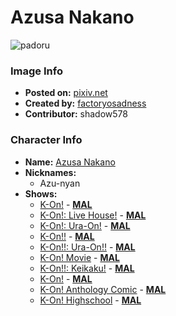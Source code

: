 # Azusa Nakano

![padoru](https://raw.githubusercontent.com/shadow578/Padoru-Padoru/master/Padoru/k-on-azusa.png "Azusa Nakano")

### Image Info
* **Posted on:**     [pixiv.net](https://www.pixiv.net/en/artworks/72134578)
* **Created by:**    [factoryosadness](https://github.com/shadow578/Padoru-Padoru/blob/master/table-of-contents/creators/factoryosadness.md)
* **Contributor:**   shadow578

### Character Info
* **Name:**   [Azusa Nakano](https://myanimelist.net/character/21173)
* **Nicknames:**
  * Azu-nyan
* **Shows:**
  * [K-On!](https://github.com/shadow578/Padoru-Padoru/blob/master/table-of-contents/shows/KOn.md) - [__MAL__](https://myanimelist.net/anime/5680/K-On)
  * [K-On!: Live House!](https://github.com/shadow578/Padoru-Padoru/blob/master/table-of-contents/shows/KOnLiveHouse.md) - [__MAL__](https://myanimelist.net/anime/6862/K-On__Live_House)
  * [K-On!: Ura-On!](https://github.com/shadow578/Padoru-Padoru/blob/master/table-of-contents/shows/KOnUraOn.md) - [__MAL__](https://myanimelist.net/anime/7017/K-On__Ura-On)
  * [K-On!!](https://github.com/shadow578/Padoru-Padoru/blob/master/table-of-contents/shows/KOn.md) - [__MAL__](https://myanimelist.net/anime/7791/K-On)
  * [K-On!!: Ura-On!!](https://github.com/shadow578/Padoru-Padoru/blob/master/table-of-contents/shows/KOnUraOn.md) - [__MAL__](https://myanimelist.net/anime/9203/K-On__Ura-On)
  * [K-On! Movie](https://github.com/shadow578/Padoru-Padoru/blob/master/table-of-contents/shows/KOnMovie.md) - [__MAL__](https://myanimelist.net/anime/9617/K-On_Movie)
  * [K-On!!: Keikaku!](https://github.com/shadow578/Padoru-Padoru/blob/master/table-of-contents/shows/KOnKeikaku.md) - [__MAL__](https://myanimelist.net/anime/9734/K-On__Keikaku)
  * [K-On!](https://github.com/shadow578/Padoru-Padoru/blob/master/table-of-contents/shows/KOn.md) - [__MAL__](https://myanimelist.net/manga/13001/K-On)
  * [K-On! Anthology Comic](https://github.com/shadow578/Padoru-Padoru/blob/master/table-of-contents/shows/KOnAnthologyComic.md) - [__MAL__](https://myanimelist.net/manga/19551/K-On_Anthology_Comic)
  * [K-On! Highschool](https://github.com/shadow578/Padoru-Padoru/blob/master/table-of-contents/shows/KOnHighschool.md) - [__MAL__](https://myanimelist.net/manga/51857/K-On_Highschool)


